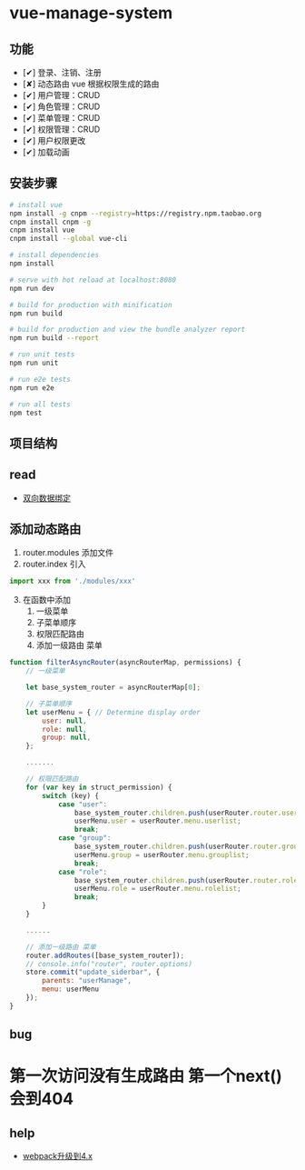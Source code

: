 # vue-manage-system #

## 功能 ##
- [✔] 登录、注销、注册
- [✘] 动态路由 vue 根据权限生成的路由
- [✔] 用户管理：CRUD
- [✔] 角色管理：CRUD
- [✔] 菜单管理：CRUD
- [✔] 权限管理：CRUD
- [✔] 用户权限更改
- [✔] 加载动画


## 安装步骤 ##

``` bash
# install vue
npm install -g cnpm --registry=https://registry.npm.taobao.org 
cnpm install cnpm -g
cnpm install vue 
cnpm install --global vue-cli

# install dependencies
npm install

# serve with hot reload at localhost:8080
npm run dev

# build for production with minification
npm run build

# build for production and view the bundle analyzer report
npm run build --report

# run unit tests
npm run unit

# run e2e tests
npm run e2e

# run all tests
npm test
```

## 项目结构 ##

## read 
* [双向数据绑定](https://blog.csdn.net/w390058785/article/details/81076569)



## 添加动态路由
1. router.modules 添加文件
2. router.index 引入
```js
import xxx from './modules/xxx'
```
3. 在函数中添加 
    1. 一级菜单 
    2. 子菜单顺序 
    3. 权限匹配路由 
    4. 添加一级路由 菜单
```js
function filterAsyncRouter(asyncRouterMap, permissions) {
    // 一级菜单 

    let base_system_router = asyncRouterMap[0]; 

    // 子菜单顺序
    let userMenu = { // Determine display order
        user: null,
        role: null,
        group: null,
    };

    .......

    // 权限匹配路由
    for (var key in struct_permission) {
        switch (key) {
            case "user":
                base_system_router.children.push(userRouter.router.userlist)
                userMenu.user = userRouter.menu.userlist;
                break;
            case "group":
                base_system_router.children.push(userRouter.router.grouplist)
                userMenu.group = userRouter.menu.grouplist;
                break;
            case "role":
                base_system_router.children.push(userRouter.router.rolelist)
                userMenu.role = userRouter.menu.rolelist;
                break;
        }
    }

    ......

    // 添加一级路由 菜单
    router.addRoutes([base_system_router]);
    // console.info("router", router.options)
    store.commit("update_siderbar", {
        parents: "userManage",
        menu: userMenu
    });
}
```



## bug

# 第一次访问没有生成路由 第一个next()会到404

## help

* [webpack升级到4.x](https://gitee.com/xuliangzhan_admin/vue-webpack4-template/tree/master)